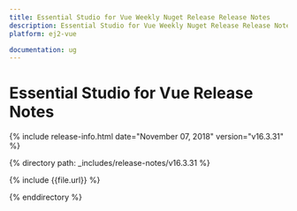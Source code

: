 ```yaml
---
title: Essential Studio for Vue Weekly Nuget Release Release Notes  
description: Essential Studio for Vue Weekly Nuget Release Release Notes  
platform: ej2-vue

documentation: ug
---
```


# Essential Studio for  Vue  Release Notes  

{% include release-info.html date="November 07, 2018"   version="v16.3.31"  %} 

{% directory path: _includes/release-notes/v16.3.31 %}

{% include {{file.url}} %}

{% enddirectory %}
